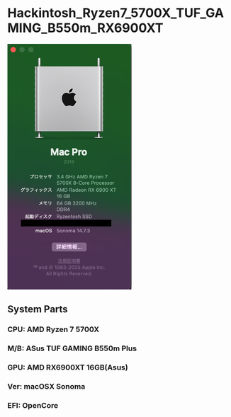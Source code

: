 # Hackintosh_Ryzen7_5700X_TUF_GAMING_B550m_RX6900XT
![Screenshot of os info](https://github.com/osmaniax/Hackintosh_Ryzen7_5700X_TUF_GAMING_B550m_RX6900XT/blob/main/osver.png)
## System Parts
### CPU: AMD Ryzen 7 5700X
### M/B: ASus TUF GAMING B550m Plus
### GPU: AMD RX6900XT 16GB(Asus)
### Ver: macOSX Sonoma
### EFI: OpenCore
